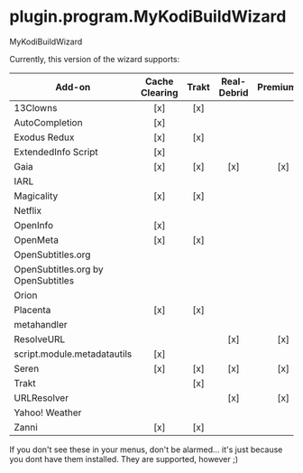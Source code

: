 # plugin.program.MyKodiBuildWizard
MyKodiBuildWizard

Currently, this version of the wizard supports:

|  Add-on                            | Cache Clearing | Trakt | Real-Debrid | Premiumize | Trakt API | TMDb | TVDB | OMDb | IMDb | Fanart.tv | Location | Username/Password/Login |
|------------------------------------|:--------------:|:-----:|:-----------:|:----------:|:---------:|:----:|:----:|:----:|:----:|:---------:|:--------:|:-----------------------:|
| 13Clowns                           | [x]            | [x]   |             |            |           | [x]  |      |      | [x]  | [x]       |          |                         |
| AutoCompletion                     | [x]            |       |             |            |           |      |      |      |      |           |          |                         |
| Exodus Redux                       | [x]            | [x]   |             |            |           | [x]  |      |      | [x]  | [x]       |          |                         |
| ExtendedInfo Script                | [x]            |       |             |            |           | [x]  |      |      |      |           |          |                         |
| Gaia                               | [x]            | [x]   | [x]         | [x]        |           | [x]  |      |      | [x]  | [x]       |          |                         |
| IARL                               |                |       |             |            |           |      |      |      |      |           |          | [x]                     |
| Magicality                         | [x]            | [x]   |             |            |           | [x]  |      |      | [x]  | [x]       |          |                         |
| Netflix                            |                |       |             |            |           |      |      |      |      |           |          | [x]                     |
| OpenInfo                           | [x]            |       |             |            |           | [x]  |      |      |      |           |          |                         |
| OpenMeta                           | [x]            | [x]   |             |            | [x]       | [x]  | [x]  |      |      |           |          |                         |
| OpenSubtitles.org                  |                |       |             |            |           |      |      |      |      |           |          | [x]                     |
| OpenSubtitles.org by OpenSubtitles |                |       |             |            |           |      |      |      |      |           |          | [x]                     |
| Orion                              |                |       |             |            |           |      |      |      |      |           |          | [x]                     |
| Placenta                           | [x]            | [x]   |             |            |           | [x]  |      |      | [x]  | [x]       |          |                         |
| metahandler                        |                |       |             |            |           | [x]  | [x]  | [x]  |      |           |          |                         |
| ResolveURL                         |                |       | [x]         | [x]        |           |      |      |      |      |           |          |                         |
| script.module.metadatautils        | [x]            |       |             |            |           | [x]  |      | [x]  |      | [x]       |          |                         |
| Seren                              | [x]            | [x]   | [x]         | [x]        | [x]       | [x]  | [x]  |      |      |           |          |                         |
| Trakt                              |                | [x]   |             |            |           |      |      |      |      |           |          |                         |
| URLResolver                        |                |       | [x]         | [x]        |           |      |      |      |      |           |          |                         |
| Yahoo! Weather                     |                |       |             |            |           |      |      |      |      |           | [x]      |                         |
| Zanni                              | [x]            | [x]   |             |            |           | [x]  |      |      | [x]  | [x]       |          |                         |

If you don't see these in your menus, don't be alarmed... it's just because you dont have them installed. They are supported, however ;)
